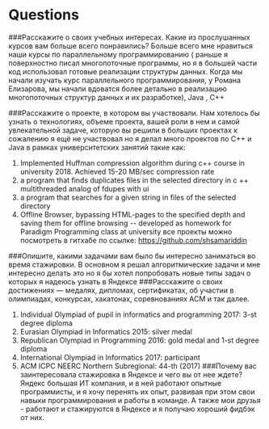 # Questions 
###Расскажите о своих учебных интересах. Какие из прослушанных курсов вам больше всего понравились?
Больше всего мне нравиться наши курсы по параллельному программированию (  раньше я поверхностно писал многопоточные программы, но я в большей   части код использовал готовые реализации структуры данных. 
Когда мы начали изучать курс  параллельного программирования, у  Романа Елизарова, мы начали вдоватся более детально в реализацию многопоточных структур данных и их разработке), Java , С++

###Расскажите о проекте, в котором вы участвовали. Нам хотелось бы узнать о технологиях, объеме проекта, вашей роли в нем и самой увлекательной задаче, которую вы решили
в больших проектах к сожалению я ещё не  участвовал  но я делал много проектов по С++ и Java в рамках университетских занятий такие как:
1) Implemented Huffman compression algorithm during c++ course in university 2018. Achieved 15-20 MB/sec compression rate
2) a program that finds duplicates files in the selected directory in c ++ multithreaded analog of fdupes with ui
3) a program that searches for a given string in files of the  selected directory
4) Offline Browser, bypassing HTML-pages to the specified depth and saving them for offline browsing -- developed as homework for Paradigm Programming class at university
все проекты можно посмотреть в гитхабе по  ссылке: 
 https://github.com/shsamariddin
 
 ###Опишите, какими задачами вам было бы интересно заниматься во время стажировки.
 В основном я решал алгоритмические задачи и мне интересно делать это но я бы хотел попробовать новые типы задач о которых я надеюсь узнать в Яндексе 
 ###Расскажите о своих достижениях — медалях, дипломах, сертификатах, об участии в олимпиадах, конкурсах, хакатонах, соревнованиях ACM и так далее.
1) Individual Olympiad of pupil in informatics and programming 2017:  3-st degree diploma
2) Eurasian Olympiad in Informatics 2015: silver medal
3) Republican Olympiad in Programming 2016: gold medal and 1-st degree diploma
4) International Olympiad in Informatics 2017: participant
5) ACM ICPC NEERC Northern Subregional: 44-th (2017)
###Почему вас заинтересовала стажировка в Яндексе и чего вы от нее ждете?
Яндекс большая ИТ компания, и в ней работают опытные программисты, и я хочу перенять их опыт, развивая при этом свои навыки программирования и работы в команде. А также  мои друзья - работают и стажируются в Яндексе и я получаю хороший фидбэк от них. 
